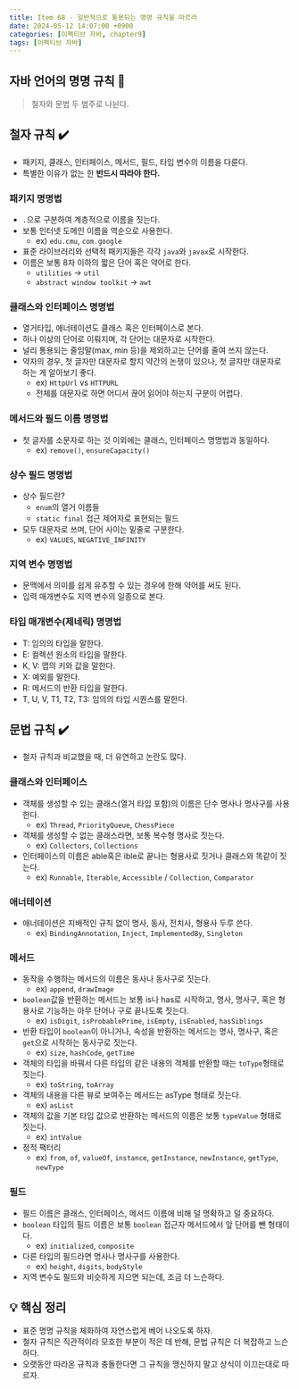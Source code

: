 ```yaml
---
title: Item 68 - 일반적으로 통용되는 명명 규칙을 따르라
date: 2024-05-12 14:07:00 +0900
categories: [이펙티브 자바, chapter9]
tags: [이펙티브 자바]
---
```


## **자바 언어의 명명 규칙 🎯**

> 철자와 문법 두 범주로 나뉜다.

## **철자 규칙 ✔️**

- 패키지, 클래스, 인터페이스, 메서드, 필드, 타입 변수의 이름을 다룬다.
- 특별한 이유가 없는 한 **반드시 따라야 한다.**

### **패키지 명명법**

- `.`으로 구분하여 계층적으로 이름을 짓는다.
- 보통 인터넷 도메인 이름을 역순으로 사용한다.
    - ex) `edu.cmu`, `com.google`
- 표준 라이브러리와 선택적 패키지들은 각각 `java`와 `javax`로 시작한다.
- 이름은 보통 8자 이하의 짧은 단어 혹은 약어로 한다.
    - `utilities` →  `util`
    - `abstract window toolkit` → `awt`

### **클래스와 인터페이스 명명법**

- 열거타입, 애너테이션도 클래스 혹은 인터페이스로 본다.
- 하나 이상의 단어로 이뤄지며, 각 단어는 대문자로 시작한다.
- 널리 통용되는 줄임말(max, min 등)을 제외하고는 단어를 줄여 쓰지 않는다.
- 약자의 경우, 첫 글자만 대문자로 할지 약간의 논쟁이 있으나, 첫 글자만 대문자로 하는 게 알아보기 좋다.
    - ex) `HttpUrl` vs `HTTPURL`
    - 전체를 대문자로 하면 어디서 끊어 읽어야 하는지 구분이 어렵다.

### **메서드와 필드 이름 명명법**

- 첫 글자를 소문자로 하는 것 이외에는 클래스, 인터페이스 명명법과 동일하다.
    - ex) `remove()`, `ensureCapacity()`

### **상수 필드 명명법**

- 상수 필드란?
    - `enum`의 열거 이름들
    - `static final` 접근 제어자로 표현되는 필드
- 모두 대문자로 쓰며, 단어 사이는 밑줄로 구분한다.
    - ex) `VALUES`, `NEGATIVE_INFINITY`

### **지역 변수 명명법**

- 문맥에서 의미를 쉽게 유추할 수 있는 경우에 한해 약어를 써도 된다.
- 입력 매개변수도 지역 변수의 일종으로 본다.

### **타입 매개변수(제네릭) 명명법**

- T: 임의의 타입을 말한다.
- E: 컬렉션 원소의 타입을 말한다.
- K, V: 맵의 키와 값을 말한다.
- X: 예외를 말한다.
- R: 메서드의 반환 타입을 말한다.
- T, U, V, T1, T2, T3: 임의의 타입 시퀀스를 말한다.

## **문법 규칙 ✔️**

- 철자 규칙과 비교했을 때, 더 유연하고 논란도 많다.

### **클래스와 인터페이스**

- 객체를 생성할 수 있는 클래스(열거 타입 포함)의 이름은 단수 명사나 명사구를 사용한다.
    - ex) `Thread`, `PriorityQueue`, `ChessPiece`
- 객체를 생성할 수 없는 클래스라면, 보통 복수형 명사로 짓는다.
    - ex) `Collectors`, `Collections`
- 인터페이스의 이름은 able혹은 ible로 끝나는 형용사로 짓거나 클래스와 똑같이 짓는다.
    - ex) `Runnable`, `Iterable`, `Accessible` / `Collection`, `Comparator`

### **애너테이션**

- 애너테이션은 지배적인 규칙 없이 명사, 동사, 전치사, 형용사 두루 쓴다.
    - ex) `BindingAnnotation`, `Inject`, `ImplementedBy`, `Singleton`

### **메서드**

- 동작을 수행하는 메서드의 이름은 동사나 동사구로 짓는다.
    - ex) `append`, `drawImage`
- `boolean`값을 반환하는 메서드는 보통 is나 has로 시작하고, 명사, 명사구, 혹은 형용사로 기능하는 아무 단어나 구로 끝나도록 짓는다.
    - ex) `isDigit`, `isProbablePrime`, `isEmpty`, `isEnabled`, `hasSiblings`
- 반환 타입이 `boolean`이 아니거나, 속성을 반환하는 메서드는 명사, 명사구, 혹은 `get`으로 시작하는 동사구로 짓는다.
    - ex) `size`, `hashCode`, `getTime`
- 객체의 타입을 바꿔서 다른 타입의 같은 내용의 객체를 반환할 때는 `toType`형태로 짓는다.
    - ex) `toString`, `toArray`
- 객체의 내용을 다른 뷰로 보여주는 메서드는 asType 형태로 짓는다.
    - ex) `asList`
- 객체의 값을 기본 타입 값으로 반환하는 메서드의 이름은 보통 `typeValue` 형태로 짓는다.
    - ex) `intValue`
- 정적 팩터리
    - ex) `from`, `of`, `valueOf`, `instance`, `getInstance`, `newInstance`, `getType`, `newType`

### **필드**

- 필드 이름은 클래스, 인터페이스, 메서드 이름에 비해 덜 명확하고 덜 중요하다.
- `boolean` 타입의 필드 이름은 보통 `boolean` 접근자 메서드에서 앞 단어를 뺀 형태이다.
    - ex) `initialized`, `composite`
- 다른 타입의 필드라면 명사나 명사구를 사용한다.
    - ex) `height`, `digits`, `bodyStyle`
- 지역 변수도 필드와 비슷하게 지으면 되는데, 조금 더 느슨하다.

## **💡 핵심 정리**

- 표준 명명 규칙을 체화하여 자연스럽게 베어 나오도록 하자.
- 철자 규칙은 직관적이라 모호한 부분이 적은 데 반해, 문법 규칙은 더 복잡하고 느슨하다.
- 오랫동안 따라온 규칙과 충돌한다면 그 규칙을 맹신하지 말고 상식이 이끄는대로 따르자.
